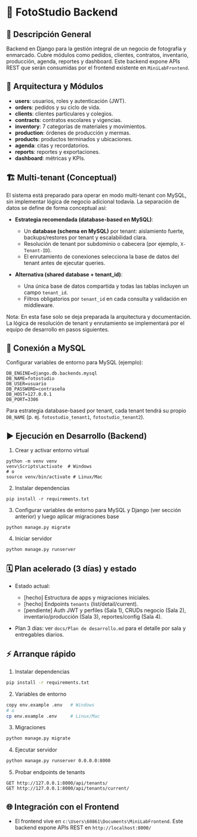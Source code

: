 # 📸 FotoStudio Backend

## 🚀 Descripción General

Backend en Django para la gestión integral de un negocio de fotografía y enmarcado. Cubre módulos como pedidos, clientes, contratos, inventario, producción, agenda, reportes y dashboard. Este backend expone APIs REST que serán consumidas por el frontend existente en `MiniLabFrontend`.

## 🧱 Arquitectura y Módulos

- **users**: usuarios, roles y autenticación (JWT).
- **orders**: pedidos y su ciclo de vida.
- **clients**: clientes particulares y colegios.
- **contracts**: contratos escolares y vigencias.
- **inventory**: 7 categorías de materiales y movimientos.
- **production**: órdenes de producción y mermas.
- **products**: productos terminados y ubicaciones.
- **agenda**: citas y recordatorios.
- **reports**: reportes y exportaciones.
- **dashboard**: métricas y KPIs.

## 🏗️ Multi-tenant (Conceptual)

El sistema está preparado para operar en modo multi-tenant con MySQL, sin implementar lógica de negocio adicional todavía. La separación de datos se define de forma conceptual así:

- **Estrategia recomendada (database-based en MySQL)**:
  - Un **database (schema en MySQL)** por tenant: aislamiento fuerte, backups/restores por tenant y escalabilidad clara.
  - Resolución de tenant por subdominio o cabecera (por ejemplo, `X-Tenant-ID`).
  - El enrutamiento de conexiones selecciona la base de datos del tenant antes de ejecutar queries.

- **Alternativa (shared database + tenant_id)**:
  - Una única base de datos compartida y todas las tablas incluyen un campo `tenant_id`.
  - Filtros obligatorios por `tenant_id` en cada consulta y validación en middleware.

Nota: En esta fase solo se deja preparada la arquitectura y documentación. La lógica de resolución de tenant y enrutamiento se implementará por el equipo de desarrollo en pasos siguientes.

## 🔌 Conexión a MySQL

Configurar variables de entorno para MySQL (ejemplo):

```
DB_ENGINE=django.db.backends.mysql
DB_NAME=fotostudio
DB_USER=usuario
DB_PASSWORD=contraseña
DB_HOST=127.0.0.1
DB_PORT=3306
```

Para estrategia database-based por tenant, cada tenant tendrá su propio `DB_NAME` (p. ej. `fotostudio_tenant1`, `fotostudio_tenant2`).

## ▶️ Ejecución en Desarrollo (Backend)

1) Crear y activar entorno virtual
```
python -m venv venv
venv\Scripts\activate  # Windows
# o
source venv/bin/activate # Linux/Mac
```

2) Instalar dependencias
```
pip install -r requirements.txt
```

3) Configurar variables de entorno para MySQL y Django (ver sección anterior) y luego aplicar migraciones base
```
python manage.py migrate
```

4) Iniciar servidor
```
python manage.py runserver
```

## 🗓️ Plan acelerado (3 días) y estado

- Estado actual:
  - [hecho] Estructura de apps y migraciones iniciales.
  - [hecho] Endpoints `tenants` (list/detail/current).
  - [pendiente] Auth JWT y perfiles (Sala 1), CRUDs negocio (Sala 2), inventario/producción (Sala 3), reportes/config (Sala 4).

- Plan 3 días: ver `docs/Plan de desarrollo.md` para el detalle por sala y entregables diarios.

## ⚡ Arranque rápido

1) Instalar dependencias
```bash
pip install -r requirements.txt
```

2) Variables de entorno
```bash
copy env.example .env   # Windows
# o
cp env.example .env     # Linux/Mac
```

3) Migraciones
```bash
python manage.py migrate
```

4) Ejecutar servidor
```bash
python manage.py runserver 0.0.0.0:8000
```

5) Probar endpoints de tenants
```
GET http://127.0.0.1:8000/api/tenants/
GET http://127.0.0.1:8000/api/tenants/current/
```

## 🌐 Integración con el Frontend

- El frontend vive en `c:\Users\60861\Documents\MiniLabFrontend`. Este backend expone APIs REST en `http://localhost:8000/`
